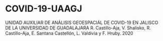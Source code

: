# COVID-19-UAAGJ
UNIDAD AUXILIAR DE ANÁLISIS GEOESPACIÁL DE COVID-19 EN JALISCO DE LA UNIVERSIDAD DE GUADALAJARA
R. Castillo-Aja, V. Shalisko, R. Castillo-Aja, E. Santana Castellón, L. Valdivia y F. Hruby. 2020
